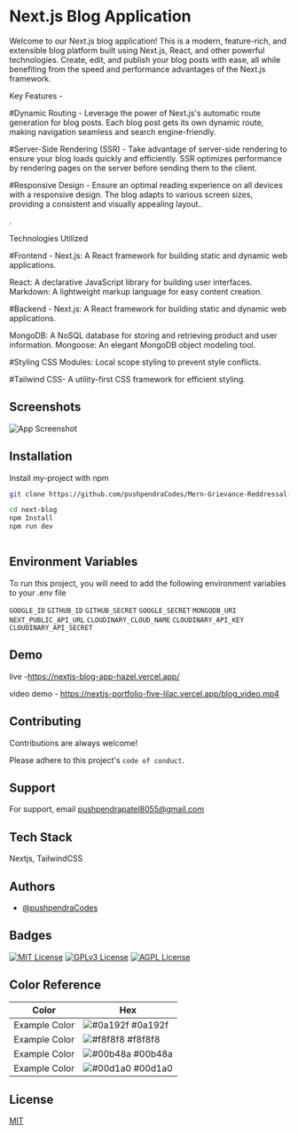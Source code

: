 
# Next.js Blog Application


Welcome to our Next.js blog application! This is a modern, feature-rich, and extensible blog platform built using Next.js, React, and other powerful technologies. Create, edit, and publish your blog posts with ease, all while benefiting from the speed and performance advantages of the Next.js framework.


Key Features - 

#Dynamic Routing -
Leverage the power of Next.js's automatic route generation for blog posts. Each blog post gets its own dynamic route, making navigation seamless and search engine-friendly.

#Server-Side Rendering (SSR) -
Take advantage of server-side rendering to ensure your blog loads quickly and efficiently. SSR optimizes performance by rendering pages on the server before sending them to the client.

#Responsive Design - 
Ensure an optimal reading experience on all devices with a responsive design. The blog adapts to various screen sizes, providing a consistent and visually appealing layout..

.

Technologies Utilized

#Frontend -
Next.js: A React framework for building static and dynamic web applications.

React: A declarative JavaScript library for building user interfaces.
Markdown: A lightweight markup language for easy content creation.

#Backend - 
Next.js: A React framework for building static and dynamic web applications.

MongoDB: A NoSQL database for storing and retrieving product and user information.
Mongoose: An elegant MongoDB object modeling tool.


#Styling
CSS Modules: Local scope styling to prevent style conflicts.

#Tailwind CSS-
 A utility-first CSS framework for efficient styling.
## Screenshots

![App Screenshot](https://nextjs-portfolio-five-lilac.vercel.app/project5.png)


## Installation

Install my-project with npm

```bash
git clone https://github.com/pushpendraCodes/Mern-Grievance-Reddressal-Portal.git

cd next-blog 
npm Install
npm run dev



```
    
## Environment Variables

To run this project, you will need to add the following environment variables to your .env file

`GOOGLE_ID`
`GITHUB_ID`
`GITHUB_SECRET`
`GOOGLE_SECRET`
`MONGODB_URI`
`NEXT_PUBLIC_API_URL`
`CLOUDINARY_CLOUD_NAME`
`CLOUDINARY_API_KEY`
`CLOUDINARY_API_SECRET`
 



## Demo

live -https://nextjs-blog-app-hazel.vercel.app/

video demo - https://nextjs-portfolio-five-lilac.vercel.app/blog_video.mp4

## Contributing

Contributions are always welcome!



Please adhere to this project's `code of conduct`.


## Support

For support, email pushpendrapatel8055@gmail.com 


## Tech Stack

  Nextjs, TailwindCSS




## Authors

- [@pushpendraCodes](https://www.github.com/pushpendraCodes)


## Badges



[![MIT License](https://img.shields.io/badge/License-MIT-green.svg)](https://choosealicense.com/licenses/mit/)
[![GPLv3 License](https://img.shields.io/badge/License-GPL%20v3-yellow.svg)](https://opensource.org/licenses/)
[![AGPL License](https://img.shields.io/badge/license-AGPL-blue.svg)](http://www.gnu.org/licenses/agpl-3.0)

## Color Reference

| Color             | Hex                                                                |
| ----------------- | ------------------------------------------------------------------ |
| Example Color | ![#0a192f](https://via.placeholder.com/10/0a192f?text=+) #0a192f |
| Example Color | ![#f8f8f8](https://via.placeholder.com/10/f8f8f8?text=+) #f8f8f8 |
| Example Color | ![#00b48a](https://via.placeholder.com/10/00b48a?text=+) #00b48a |
| Example Color | ![#00d1a0](https://via.placeholder.com/10/00b48a?text=+) #00d1a0 |


## License

[MIT](https://choosealicense.com/licenses/mit/)

